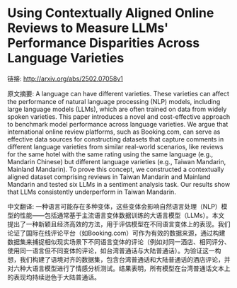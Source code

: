 # Using Contextually Aligned Online Reviews to Measure LLMs' Performance Disparities Across Language Varieties

链接: http://arxiv.org/abs/2502.07058v1

原文摘要:
A language can have different varieties. These varieties can affect the
performance of natural language processing (NLP) models, including large
language models (LLMs), which are often trained on data from widely spoken
varieties. This paper introduces a novel and cost-effective approach to
benchmark model performance across language varieties. We argue that
international online review platforms, such as Booking.com, can serve as
effective data sources for constructing datasets that capture comments in
different language varieties from similar real-world scenarios, like reviews
for the same hotel with the same rating using the same language (e.g., Mandarin
Chinese) but different language varieties (e.g., Taiwan Mandarin, Mainland
Mandarin). To prove this concept, we constructed a contextually aligned dataset
comprising reviews in Taiwan Mandarin and Mainland Mandarin and tested six LLMs
in a sentiment analysis task. Our results show that LLMs consistently
underperform in Taiwan Mandarin.

中文翻译:
一种语言可能存在多种变体，这些变体会影响自然语言处理（NLP）模型的性能——包括通常基于主流语言变体数据训练的大语言模型（LLMs）。本文提出了一种新颖且经济高效的方法，用于评估模型在不同语言变体上的表现。我们论证了国际在线评论平台（如Booking.com）可作为有效的数据来源，通过构建数据集来捕捉相似现实场景下不同语言变体的评论（例如对同一酒店、相同评分、使用同一语言但不同变体的评论，如台湾普通话与大陆普通话）。为验证这一构想，我们构建了语境对齐的数据集，包含台湾普通话和大陆普通话的酒店评论，并对六种大语言模型进行了情感分析测试。结果表明，所有模型在台湾普通话文本上的表现均持续逊色于大陆普通话。
